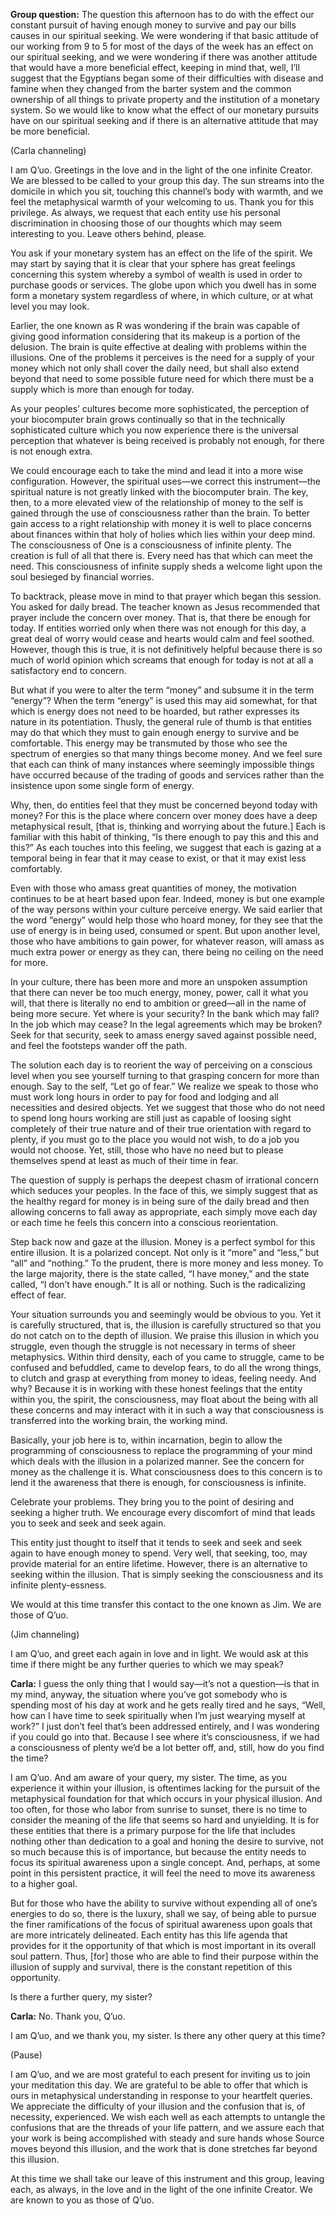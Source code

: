 <p class="group-question"><strong>Group question:</strong> The question this afternoon has to do with the effect our constant pursuit of having enough money to survive and pay our bills causes in our spiritual seeking. We were wondering if that basic attitude of our working from 9 to 5 for most of the days of the week has an effect on our spiritual seeking, and we were wondering if there was another attitude that would have a more beneficial effect, keeping in mind that, well, I’ll suggest that the Egyptians began some of their difficulties with disease and famine when they changed from the barter system and the common ownership of all things to private property and the institution of a monetary system. So we would like to know what the effect of our monetary pursuits have on our spiritual seeking and if there is an alternative attitude that may be more beneficial.</p>
<p class="channel-type">(Carla channeling)</p>
<p>I am Q’uo. Greetings in the love and in the light of the one infinite Creator. We are blessed to be called to your group this day. The sun streams into the domicile in which you sit, touching this channel’s body with warmth, and we feel the metaphysical warmth of your welcoming to us. Thank you for this privilege. As always, we request that each entity use his personal discrimination in choosing those of our thoughts which may seem interesting to you. Leave others behind, please.</p>
<p>You ask if your monetary system has an effect on the life of the spirit. We may start by saying that it is clear that your sphere has great feelings concerning this system whereby a symbol of wealth is used in order to purchase goods or services. The globe upon which you dwell has in some form a monetary system regardless of where, in which culture, or at what level you may look.</p>
<p>Earlier, the one known as R was wondering if the brain was capable of giving good information considering that its makeup is a portion of the delusion. The brain is quite effective at dealing with problems within the illusions. One of the problems it perceives is the need for a supply of your money which not only shall cover the daily need, but shall also extend beyond that need to some possible future need for which there must be a supply which is more than enough for today.</p>
<p>As your peoples’ cultures become more sophisticated, the perception of your biocomputer brain grows continually so that in the technically sophisticated culture which you now experience there is the universal perception that whatever is being received is probably not enough, for there is not enough extra.</p>
<p>We could encourage each to take the mind and lead it into a more wise configuration. However, the spiritual uses—we correct this instrument—the spiritual nature is not greatly linked with the biocomputer brain. The key, then, to a more elevated view of the relationship of money to the self is gained through the use of consciousness rather than the brain. To better gain access to a right relationship with money it is well to place concerns about finances within that holy of holies which lies within your deep mind. The consciousness of One is a consciousness of infinite plenty. The creation is full of all that there is. Every need has that which can meet the need. This consciousness of infinite supply sheds a welcome light upon the soul besieged by financial worries.</p>
<p>To backtrack, please move in mind to that prayer which began this session. You asked for daily bread. The teacher known as Jesus recommended that prayer include the concern over money. That is, that there be enough for today. If entities worried only when there was not enough for this day, a great deal of worry would cease and hearts would calm and feel soothed. However, though this is true, it is not definitively helpful because there is so much of world opinion which screams that enough for today is not at all a satisfactory end to concern.</p>
<p>But what if you were to alter the term “money” and subsume it in the term “energy”? When the term “energy” is used this may aid somewhat, for that which is energy does not need to be hoarded, but rather expresses its nature in its potentiation. Thusly, the general rule of thumb is that entities may do that which they must to gain enough energy to survive and be comfortable. This energy may be transmuted by those who see the spectrum of energies so that many things become money. And we feel sure that each can think of many instances where seemingly impossible things have occurred because of the trading of goods and services rather than the insistence upon some single form of energy.</p>
<p>Why, then, do entities feel that they must be concerned beyond today with money? For this is the place where concern over money does have a deep metaphysical result, [that is, thinking and worrying about the future.] Each is familiar with this habit of thinking, “Is there enough to pay this and this and this?” As each touches into this feeling, we suggest that each is gazing at a temporal being in fear that it may cease to exist, or that it may exist less comfortably.</p>
<p>Even with those who amass great quantities of money, the motivation continues to be at heart based upon fear. Indeed, money is but one example of the way persons within your culture perceive energy. We said earlier that the word “energy” would help those who hoard money, for they see that the use of energy is in being used, consumed or spent. But upon another level, those who have ambitions to gain power, for whatever reason, will amass as much extra power or energy as they can, there being no ceiling on the need for more.</p>
<p>In your culture, there has been more and more an unspoken assumption that there can never be too much energy, money, power, call it what you will, that there is literally no end to ambition or greed—all in the name of being more secure. Yet where is your security? In the bank which may fall? In the job which may cease? In the legal agreements which may be broken? Seek for that security, seek to amass energy saved against possible need, and feel the footsteps wander off the path.</p>
<p>The solution each day is to reorient the way of perceiving on a conscious level when you see yourself turning to that grasping concern for more than enough. Say to the self, “Let go of fear.” We realize we speak to those who must work long hours in order to pay for food and lodging and all necessities and desired objects. Yet we suggest that those who do not need to spend long hours working are still just as capable of loosing sight completely of their true nature and of their true orientation with regard to plenty, if you must go to the place you would not wish, to do a job you would not choose. Yet, still, those who have no need but to please themselves spend at least as much of their time in fear.</p>
<p>The question of supply is perhaps the deepest chasm of irrational concern which seduces your peoples. In the face of this, we simply suggest that as the healthy regard for money is in being sure of the daily bread and then allowing concerns to fall away as appropriate, each simply move each day or each time he feels this concern into a conscious reorientation.</p>
<p>Step back now and gaze at the illusion. Money is a perfect symbol for this entire illusion. It is a polarized concept. Not only is it “more” and “less,” but “all” and “nothing.” To the prudent, there is more money and less money. To the large majority, there is the state called, “I have money,” and the state called, “I don’t have enough.” It is all or nothing. Such is the radicalizing effect of fear.</p>
<p>Your situation surrounds you and seemingly would be obvious to you. Yet it is carefully structured, that is, the illusion is carefully structured so that you do not catch on to the depth of illusion. We praise this illusion in which you struggle, even though the struggle is not necessary in terms of sheer metaphysics. Within third density, each of you came to struggle, came to be confused and befuddled, came to develop fears, to do all the wrong things, to clutch and grasp at everything from money to ideas, feeling needy. And why? Because it is in working with these honest feelings that the entity within you, the spirit, the consciousness, may float about the being with all these concerns and may interact with it in such a way that consciousness is transferred into the working brain, the working mind.</p>
<p>Basically, your job here is to, within incarnation, begin to allow the programming of consciousness to replace the programming of your mind which deals with the illusion in a polarized manner. See the concern for money as the challenge it is. What consciousness does to this concern is to lend it the awareness that there is enough, for consciousness is infinite.</p>
<p>Celebrate your problems. They bring you to the point of desiring and seeking a higher truth. We encourage every discomfort of mind that leads you to seek and seek and seek again.</p>
<p>This entity just thought to itself that it tends to seek and seek and seek again to have enough money to spend. Very well, that seeking, too, may provide material for an entire lifetime. However, there is an alternative to seeking within the illusion. That is simply seeking the consciousness and its infinite plenty-essness.</p>
<p>We would at this time transfer this contact to the one known as Jim. We are those of Q’uo.</p>
<p class="channel-type">(Jim channeling)</p>
<p>I am Q’uo, and greet each again in love and in light. We would ask at this time if there might be any further queries to which we may speak?</p>
<p><strong>Carla:</strong> I guess the only thing that I would say—it’s not a question—is that in my mind, anyway, the situation where you’ve got somebody who is spending most of his day at work and he gets really tired and he says, “Well, how can I have time to seek spiritually when I’m just wearying myself at work?” I just don’t feel that’s been addressed entirely, and I was wondering if you could go into that. Because I see where it’s consciousness, if we had a consciousness of plenty we’d be a lot better off, and, still, how do you find the time?</p>
<p>I am Q’uo. And am aware of your query, my sister. The time, as you experience it within your illusion, is oftentimes lacking for the pursuit of the metaphysical foundation for that which occurs in your physical illusion. And too often, for those who labor from sunrise to sunset, there is no time to consider the meaning of the life that seems so hard and unyielding. It is for these entities that there is a primary purpose for the life that includes nothing other than dedication to a goal and honing the desire to survive, not so much because this is of importance, but because the entity needs to focus its spiritual awareness upon a single concept. And, perhaps, at some point in this persistent practice, it will feel the need to move its awareness to a higher goal.</p>
<p>But for those who have the ability to survive without expending all of one’s energies to do so, there is the luxury, shall we say, of being able to pursue the finer ramifications of the focus of spiritual awareness upon goals that are more intricately delineated. Each entity has this life agenda that provides for it the opportunity of that which is most important in its overall soul pattern. Thus, [for] those who are able to find their purpose within the illusion of supply and survival, there is the constant repetition of this opportunity.</p>
<p>Is there a further query, my sister?</p>
<p><strong>Carla:</strong> No. Thank you, Q’uo.</p>
<p>I am Q’uo, and we thank you, my sister. Is there any other query at this time?</p>
<p class="comment">(Pause)</p>
<p>I am Q’uo, and we are most grateful to each present for inviting us to join your meditation this day. We are grateful to be able to offer that which is ours in metaphysical understanding in response to your heartfelt queries. We appreciate the difficulty of your illusion and the confusion that is, of necessity, experienced. We wish each well as each attempts to untangle the confusions that are the threads of your life pattern, and we assure each that your work is being accomplished with steady and sure hands whose Source moves beyond this illusion, and the work that is done stretches far beyond this illusion.</p>
<p>At this time we shall take our leave of this instrument and this group, leaving each, as always, in the love and in the light of the one infinite Creator. We are known to you as those of Q’uo.</p>